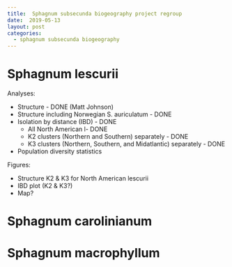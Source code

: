 ```yaml
---
title:  Sphagnum subsecunda biogeography project regroup
date:  2019-05-13
layout: post
categories:
  - sphagnum subsecunda biogeography
---
```


# Sphagnum lescurii

Analyses:
  * Structure - DONE (Matt Johnson)
  * Structure including Norwegian S. auriculatum - DONE
  * Isolation by distance (IBD) - DONE
    - All North American  l- DONE
    - K2 clusters (Northern and Southern) separately - DONE
    - K3 clusters (Northern, Southern, and Midatlantic) separately - DONE
  * Population diversity statistics

Figures:
  * Structure K2 & K3 for North American lescurii
  * IBD plot (K2 & K3?)
  * Map?

# Sphagnum carolinianum




# Sphagnum macrophyllum
